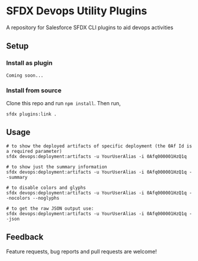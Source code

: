 # SFDX Devops Utility Plugins

A repository for Salesforce SFDX CLI plugins to aid devops activities

## Setup

### Install as plugin

```
Coming soon...
```

### Install from source

Clone this repo and run `npm install`. Then run,

```
sfdx plugins:link .
```

## Usage

```
# to show the deployed artifacts of specific deployment (the 0Af Id is a required parameter)
sfdx devops:deployment:artifacts -u YourUserAlias -i 0Afq000001HzQ1q

# to show just the summary information
sfdx devops:deployment:artifacts -u YourUserAlias -i 0Afq000001HzQ1q --summary

# to disable colors and glyphs
sfdx devops:deployment:artifacts -u YourUserAlias -i 0Afq000001HzQ1q --nocolors --noglyphs

# to get the raw JSON output use:
sfdx devops:deployment:artifacts -u YourUserAlias -i 0Afq000001HzQ1q --json
```

## Feedback

Feature requests, bug reports and pull requests are welcome!
